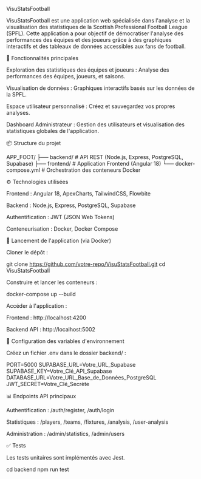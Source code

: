 VisuStatsFootball

VisuStatsFootball est une application web spécialisée dans l'analyse et la visualisation des statistiques de la Scottish Professional Football League (SPFL). Cette application a pour objectif de démocratiser l'analyse des performances des équipes et des joueurs grâce à des graphiques interactifs et des tableaux de données accessibles aux fans de football.

🚀 Fonctionnalités principales

Exploration des statistiques des équipes et joueurs : Analyse des performances des équipes, joueurs, et saisons.

Visualisation de données : Graphiques interactifs basés sur les données de la SPFL.

Espace utilisateur personnalisé : Créez et sauvegardez vos propres analyses.

Dashboard Administrateur : Gestion des utilisateurs et visualisation des statistiques globales de l'application.

📦 Structure du projet

APP_FOOT/
├── backend/           # API REST (Node.js, Express, PostgreSQL, Supabase)
├── frontend/          # Application Frontend (Angular 18)
└── docker-compose.yml # Orchestration des conteneurs Docker

⚙️ Technologies utilisées

Frontend : Angular 18, ApexCharts, TailwindCSS, Flowbite

Backend : Node.js, Express, PostgreSQL, Supabase

Authentification : JWT (JSON Web Tokens)

Conteneurisation : Docker, Docker Compose

🐳 Lancement de l'application (via Docker)

Cloner le dépôt :

git clone https://github.com/votre-repo/VisuStatsFootball.git
cd VisuStatsFootball

Construire et lancer les conteneurs :

docker-compose up --build

Accéder à l'application :

Frontend : http://localhost:4200

Backend API : http://localhost:5002

🔐 Configuration des variables d'environnement

Créez un fichier .env dans le dossier backend/ :

PORT=5000
SUPABASE_URL=Votre_URL_Supabase
SUPABASE_KEY=Votre_Clé_API_Supabase
DATABASE_URL=Votre_URL_Base_de_Données_PostgreSQL
JWT_SECRET=Votre_Clé_Secrète

📊 Endpoints API principaux

Authentification : /auth/register, /auth/login

Statistiques : /players, /teams, /fixtures, /analysis, /user-analysis

Administration : /admin/statistics, /admin/users

✅ Tests

Les tests unitaires sont implémentés avec Jest.

cd backend
npm run test
